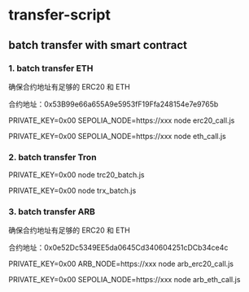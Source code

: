 # transfer-script

## batch transfer with smart contract

### 1. batch transfer ETH

确保合约地址有足够的 ERC20 和 ETH

合约地址：0x53B99e66a655A9e5953fF19Ffa248154e7e9765b


PRIVATE_KEY=0x00 SEPOLIA_NODE=https://xxx node erc20_call.js

PRIVATE_KEY=0x00 SEPOLIA_NODE=https://xxx node eth_call.js

### 2. batch transfer Tron

PRIVATE_KEY=0x00 node trc20_batch.js

PRIVATE_KEY=0x00 node trx_batch.js

### 3. batch transfer ARB

确保合约地址有足够的 ERC20 和 ETH

合约地址：0x0e52Dc5349EE5da0645Cd340604251cDCb34ce4c

PRIVATE_KEY=0x00 ARB_NODE=https://xxx node arb_erc20_call.js

PRIVATE_KEY=0x00 SEPOLIA_NODE=https://xxx node arb_eth_call.js